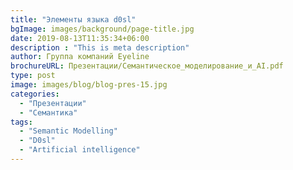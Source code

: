```yaml
---
title: "Элементы языка d0sl"
bgImage: images/background/page-title.jpg
date: 2019-08-13T11:35:34+06:00
description : "This is meta description"
author: Группа компаний	Eyeline
brochureURL: Презентации/Семантическое_моделирование_и_AI.pdf
type: post
image: images/blog/blog-pres-15.jpg
categories: 
  - "Презентации"
  - "Семантика"
tags:
  - "Semantic Modelling"
  - "D0sl"
  - "Artificial intelligence"
---
```


